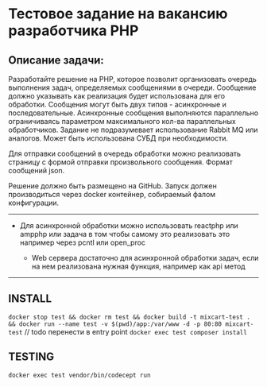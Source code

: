 # Тестовое задание на вакансию разработчика PHP
## Описание задачи:

Разработайте решение на PHP, которое позволит организовать очередь выполнения задач, определяемых сообщениями в очереди. Сообщение должно указывать как реализация будет использована для его обработки. Сообщения могут быть двух типов - асинхронные и последовательные. Асинхронные сообщения выполняются параллельно ограничиваясь параметром максимального кол-ва параллельных обработчиков.
Задание не подразумевает использование Rabbit MQ или аналогов. Может быть использована СУБД при необходимости.

Для отправки сообщений в очередь обработки можно реализовать страницу с формой отправки произвольного сообщения. Формат сообщений json.

Решение должно быть размещено на GitHub. Запуск должен производиться через docker контейнер, собираемый фалом конфигурации.

********

- Для асинхронной обработки можно использовать reactphp или ampphp или задача в том чтобы самому это реализовать это например через pcntl или open_proc

    - Web сервера достаточно для асинхронной обработки задач, если на нем реализована нужная функция, например как api метод

****
## INSTALL
`docker stop test && docker rm test && docker build -t mixcart-test . && docker run --name test -v $(pwd)/app:/var/www -d -p 80:80 mixcart-test`
// todo перенести в entry point
`docker exec test composer install`

## TESTING
`docker exec test vendor/bin/codecept run`